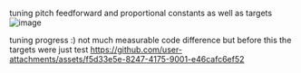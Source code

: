 tuning pitch feedforward and proportional constants as well as targets
![image](https://github.com/user-attachments/assets/0b840502-f9c2-4937-9fed-449f58d2bba0)

tuning progress :) not much measurable code difference but before this the targets were just test
https://github.com/user-attachments/assets/f5d33e5e-8247-4175-9001-e46cafc6ef52

